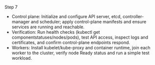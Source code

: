 Step 7
- Control plane: Initialize and configure API server, etcd, controller-manager and scheduler; apply control-plane manifests and ensure services are running and reachable.
- Verification: Run health checks (kubectl get componentstatuses/nodes/pods), test API access, inspect logs and certificates, and confirm control-plane endpoints respond.
- Workers: Install kubelet/kube-proxy and container runtime, join each worker to the cluster, verify node Ready status and run a simple test workload.